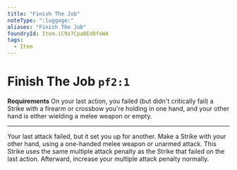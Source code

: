 ```yaml
---
title: "Finish The Job"
noteType: ":luggage:"
aliases: "Finish The Job"
foundryId: Item.iC9x7CpaBEd8feWA
tags:
  - Item
---
```


# Finish The Job `pf2:1`

**Requirements** On your last action, you failed (but didn't critically fail) a Strike with a firearm or crossbow you're holding in one hand, and your other hand is either wielding a melee weapon or empty.

* * *

Your last attack failed, but it set you up for another. Make a Strike with your other hand, using a one-handed melee weapon or unarmed attack. This Strike uses the same multiple attack penalty as the Strike that failed on the last action. Afterward, increase your multiple attack penalty normally.
